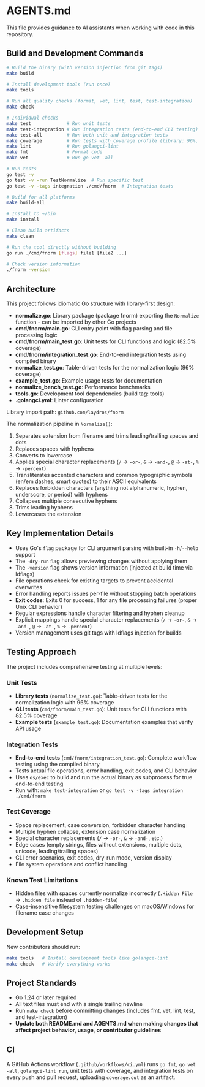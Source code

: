 # AGENTS.md

This file provides guidance to AI assistants when working with code in this repository.

## Build and Development Commands

```bash
# Build the binary (with version injection from git tags)
make build

# Install development tools (run once)
make tools

# Run all quality checks (format, vet, lint, test, test-integration)
make check

# Individual checks
make test             # Run unit tests
make test-integration # Run integration tests (end-to-end CLI testing)
make test-all         # Run both unit and integration tests
make coverage         # Run tests with coverage profile (library: 96%, CLI: 82.5%)
make lint             # Run golangci-lint
make fmt              # Format code
make vet              # Run go vet -all

# Run tests
go test -v
go test -v -run TestNormalize  # Run specific test
go test -v -tags integration ./cmd/fnorm  # Integration tests

# Build for all platforms
make build-all

# Install to ~/bin
make install

# Clean build artifacts
make clean

# Run the tool directly without building
go run ./cmd/fnorm [flags] file1 [file2 ...]

# Check version information
./fnorm -version
```

## Architecture

This project follows idiomatic Go structure with library-first design:

- **normalize.go**: Library package (package fnorm) exporting the `Normalize` function - can be imported by other Go projects
- **cmd/fnorm/main.go**: CLI entry point with flag parsing and file processing logic
- **cmd/fnorm/main_test.go**: Unit tests for CLI functions and logic (82.5% coverage)
- **cmd/fnorm/integration_test.go**: End-to-end integration tests using compiled binary
- **normalize_test.go**: Table-driven tests for the normalization logic (96% coverage)
- **example_test.go**: Example usage tests for documentation
- **normalize_bench_test.go**: Performance benchmarks
- **tools.go**: Development tool dependencies (build tag: tools)
- **.golangci.yml**: Linter configuration

Library import path: `github.com/laydros/fnorm`

The normalization pipeline in `Normalize()`:

1. Separates extension from filename and trims leading/trailing spaces and dots
2. Replaces spaces with hyphens
3. Converts to lowercase
4. Applies special character replacements (`/` → `-or-`, `&` → `-and-`, `@` → `-at-`, `%` → `-percent`)
5. Transliterates accented characters and common typographic symbols (en/em dashes, smart quotes) to their ASCII equivalents
6. Replaces forbidden characters (anything not alphanumeric, hyphen, underscore, or period) with hyphens
7. Collapses multiple consecutive hyphens
8. Trims leading hyphens
9. Lowercases the extension

## Key Implementation Details

- Uses Go's `flag` package for CLI argument parsing with built-in `-h`/`--help` support
- The `-dry-run` flag allows previewing changes without applying them
- The `-version` flag shows version information (injected at build time via ldflags)
- File operations check for existing targets to prevent accidental overwrites
- Error handling reports issues per-file without stopping batch operations
- **Exit codes**: Exits 0 for success, 1 for any file processing failures (proper Unix CLI behavior)
- Regular expressions handle character filtering and hyphen cleanup
- Explicit mappings handle special character replacements (`/` → `-or-`, `&` → `-and-`, `@` → `-at-`, `%` → `-percent`)
- Version management uses git tags with ldflags injection for builds

## Testing Approach

The project includes comprehensive testing at multiple levels:

### Unit Tests
- **Library tests** (`normalize_test.go`): Table-driven tests for the normalization logic with 96% coverage
- **CLI tests** (`cmd/fnorm/main_test.go`): Unit tests for CLI functions with 82.5% coverage
- **Example tests** (`example_test.go`): Documentation examples that verify API usage

### Integration Tests
- **End-to-end tests** (`cmd/fnorm/integration_test.go`): Complete workflow testing using the compiled binary
- Tests actual file operations, error handling, exit codes, and CLI behavior
- Uses `os/exec` to build and run the actual binary as subprocess for true end-to-end testing
- Run with: `make test-integration` or `go test -v -tags integration ./cmd/fnorm`

### Test Coverage
- Space replacement, case conversion, forbidden character handling
- Multiple hyphen collapse, extension case normalization
- Special character replacements (`/` → `-or-`, `&` → `-and-`, etc.)
- Edge cases (empty strings, files without extensions, multiple dots, unicode, leading/trailing spaces)
- CLI error scenarios, exit codes, dry-run mode, version display
- File system operations and conflict handling

### Known Test Limitations
- Hidden files with spaces currently normalize incorrectly (`.Hidden File` → `.hidden file` instead of `.hidden-file`)
- Case-insensitive filesystem testing challenges on macOS/Windows for filename case changes

## Development Setup

New contributors should run:

```bash
make tools   # Install development tools like golangci-lint
make check   # Verify everything works
```

## Project Standards

- Go 1.24 or later required
- All text files must end with a single trailing newline
- Run `make check` before committing changes (includes fmt, vet, lint, test, and test-integration)
- **Update both README.md and AGENTS.md when making changes that affect project behavior, usage, or contributor guidelines**

## CI

A GitHub Actions workflow (`.github/workflows/ci.yml`) runs `go fmt`, `go vet -all`, `golangci-lint run`, unit tests with coverage, and integration tests on every push and pull request, uploading `coverage.out` as an artifact.
